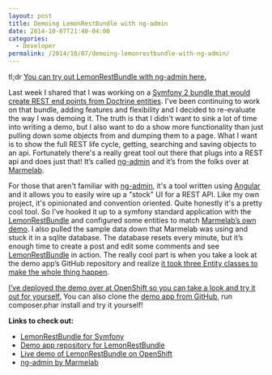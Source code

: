 ```yaml
---
layout: post
title: Demoing LemonRestBundle with ng-admin
date: 2014-10-07T21:40-04:00
categories:
  - Developer
permalink: /2014/10/07/demoing-lemonrestbundle-with-ng-admin/
---
```

tl;dr [You can try out LemonRestBundle with ng-admin here.](http://restdemo-stanlemon.rhcloud.com/#)

Last week I shared that I was working on a [Symfony 2 bundle that would create REST end points from Doctrine entities](github.com/stanlemon/rest-bundle). I've been continuing to work on that bundle, adding features and flexibility and I decided to re-evaluate the way I was demoing it. The truth is that I didn't want to sink a lot of time into writing a demo, but I also want to do a show more functionality than just pulling down some objects from and dumping them to a page. What I want is to show the full REST life cycle, getting, searching and saving objects to an api. Fortunately there's a really great tool out there that plugs into a REST api and does just that! It’s called [ng-admin](https://github.com/marmelab/ng-admin) and it’s from the folks over at [Marmelab](http://marmelab.com/).

For those that aren't familiar with [ng-admin](https://github.com/marmelab/ng-admin), it's a tool written using [Angular](https://angularjs.org/) and it allows you to easily wire up a "stock" UI for a REST API. Like my own project, it's opinionated and convention oriented. Quite honestly it's a pretty cool tool. So I’ve hooked it up to a symfony standard application with the [LemonRestBundle](github.com/stanlemon/rest-bundle) and configured some entities to match [Marmelab’s own demo](ng-admin.marmelab.com). I also pulled the sample data down that Marmelab was using and stuck it in a sqlite database. The database resets every minute, but it’s enough time to create a post and edit some comments and see [LemonRestBundle](https://github.com/stanlemon/rest-bundle) in action. The really cool part is when you take a look at the demo app’s GitHub repository and realize [it took three Entity classes to make the whole thing happen](https://github.com/stanlemon/rest-demo-app/tree/master/src/Lemon/RestDemoBundle/Entity).

[I’ve deployed the demo over at OpenShift so you can take a look and try it out for yourself.](http://restdemo-stanlemon.rhcloud.com/#/list/post) You can also clone the [demo app from GitHub](https://github.com/stanlemon/rest-demo-app), run composer.phar install and try it yourself!

**Links to check out:**

*   [LemonRestBundle for Symfony](http://github.com/stanlemon/rest-bundle)
*   [Demo app repository for LemonRestBundle](http://github.com/stanlemon/rest-demo-app)
*   [Live demo of LemonRestBundle on OpenShift](http://restdemo-stanlemon.rhcloud.com)
*   [ng-admin by Marmelab](https://github.com/marmelab/ng-admin)
